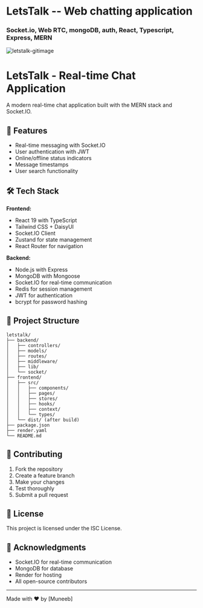 # LetsTalk -- Web chatting application
### Socket.io, Web RTC, mongoDB, auth, React, Typescript, Express, MERN

![letstalk-gitimage](https://github.com/user-attachments/assets/bbb23948-5d89-49e2-a9bd-db769aa0eb62)

# LetsTalk - Real-time Chat Application

A modern real-time chat application built with the MERN stack and Socket.IO.

## 🚀 Features

- Real-time messaging with Socket.IO
- User authentication with JWT
- Online/offline status indicators
- Message timestamps
- User search functionality

## 🛠️ Tech Stack

**Frontend:**
- React 19 with TypeScript
- Tailwind CSS + DaisyUI
- Socket.IO Client
- Zustand for state management
- React Router for navigation

**Backend:**
- Node.js with Express
- MongoDB with Mongoose
- Socket.IO for real-time communication
- Redis for session management
- JWT for authentication
- bcrypt for password hashing

## 📁 Project Structure

```
letstalk/
├── backend/
│   ├── controllers/
│   ├── models/
│   ├── routes/
│   ├── middleware/
│   ├── lib/
│   └── socket/
├── frontend/
│   ├── src/
│   │   ├── components/
│   │   ├── pages/
│   │   ├── stores/
│   │   ├── hooks/
│   │   ├── context/
│   │   └── types/
│   └── dist/ (after build)
├── package.json
├── render.yaml
└── README.md
```

## 🤝 Contributing

1. Fork the repository
2. Create a feature branch
3. Make your changes
4. Test thoroughly
5. Submit a pull request

## 📄 License

This project is licensed under the ISC License.

## 🙏 Acknowledgments

- Socket.IO for real-time communication
- MongoDB for database
- Render for hosting
- All open-source contributors

---

Made with ❤️ by [Muneeb]
